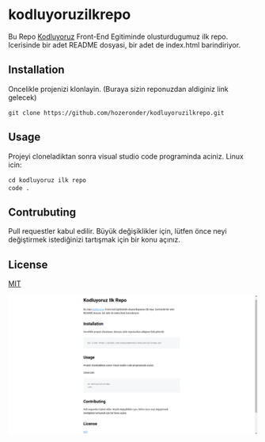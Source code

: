 # kodluyoruzilkrepo
Bu Repo [Kodluyoruz](Kodluyoruz.org) Front-End Egitiminde olusturdugumuz ilk repo. Icerisinde bir adet README dosyasi, bir adet de index.html barindiriyor.
## Installation
Oncelikle projenizi klonlayin. (Buraya sizin reponuzdan aldiginiz link gelecek)

```
git clone https://github.com/hozeronder/kodluyoruzilkrepo.git
```
## Usage
Projeyi  cloneladiktan sonra visual studio code programinda aciniz.
Linux icin:

```
cd kodluyoruz ilk repo
code .
```
## Contrubuting
Pull requestler kabul edilir. Büyük değişiklikler için, lütfen önce neyi değiştirmek istediğinizi tartışmak için bir konu açınız.
## License
[MIT](https://choosealicense.com/licenses/mit/)

![](https://raw.githubusercontent.com/Kodluyoruz/taskforce/main/git/odev1/figures/markdown.png)